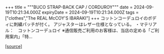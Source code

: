 +++
title = """BUCO STRAP-BACK CAP / CORDUROY"""
date = 2024-09-19T10:21:34.000Z
expiryDate = 2024-09-19T10:21:34.000Z
tags = ["clothes","The REAL McCOY'S IBARAKI"]
+++
コットンコーデュロイのボディに刺繍パッチが付く。 アジャスターはレザー仕様となっている。 ・マテリアル：　コットンコーデュロイ ※通信販売ご利用のお客様は、当店の定める「ご利用案内」「特...

[[source]](https://the-realmccoys.ocnk.net/product/1389)
